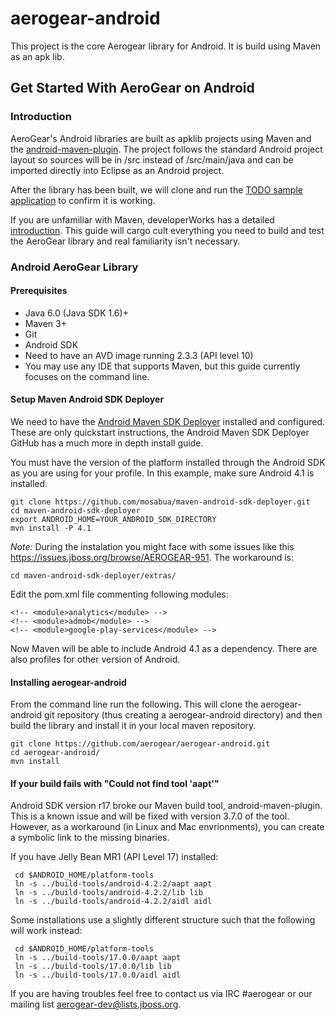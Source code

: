 aerogear-android
================

This project is the core Aerogear library for Android.  It is build using Maven as an apk lib.

## Get Started With AeroGear on Android 

### Introduction

AeroGear's Android libraries are built as apklib projects using Maven and the [android-maven-plugin](http://code.google.com/p/maven-android-plugin/). The project follows the standard Android project layout so sources will be in /src instead of /src/main/java and can be imported directly into Eclipse as an Android project.

After the library has been built, we will clone and run the [TODO sample application](https://github.com/aerogear/aerogear-android-todo) to confirm it is working.

If you are unfamiliar with Maven, developerWorks has a detailed [introduction](http://www.ibm.com/developerworks/java/tutorials/j-mavenv2/).  This guide will cargo cult everything you need to build and test the AeroGear library and real familiarity isn't necessary.

### Android AeroGear Library

#### Prerequisites

* Java 6.0 (Java SDK 1.6)+
* Maven 3+
* Git
* Android SDK
* Need to have an AVD image running 2.3.3 (API level 10)
* You may use any IDE that supports Maven, but this guide currently focuses on the command line.

#### Setup Maven Android SDK Deployer

We need to have the [Android Maven SDK Deployer](https://github.com/mosabua/maven-android-sdk-deployer) installed and configured.  These are only quickstart instructions, the Android Maven SDK Deployer GitHub has a much more in depth install guide.

You must have the version of the platform installed through the Android SDK as you are using for your profile.  In this example, make sure Android 4.1 is installed.

    git clone https://github.com/mosabua/maven-android-sdk-deployer.git
    cd maven-android-sdk-deployer
    export ANDROID_HOME=YOUR_ANDROID_SDK_DIRECTORY
    mvn install -P 4.1

*Note:* During the instalation you might face with some issues like this https://issues.jboss.org/browse/AEROGEAR-951. The workaround is:

	cd maven-android-sdk-deployer/extras/

Edit the pom.xml file commenting following modules:

	<!-- <module>analytics</module> -->
	<!-- <module>admob</module> -->
	<!-- <module>google-play-services</module> -->



Now Maven will be able to include Android 4.1 as a dependency.  There are also profiles for other version of Android.


#### Installing aerogear-android

From the command line run the following.  This will clone the aerogear-android git repository (thus creating a aerogear-android directory) and then build the library and install it in your local maven repository.


    git clone https://github.com/aerogear/aerogear-android.git
    cd aerogear-android/
    mvn install


#### If your build fails with "Could not find tool 'aapt'"

Android SDK version r17 broke our Maven build tool, android-maven-plugin.  This is a known issue and will be fixed with version 3.7.0 of the tool.  However, as a workaround (in Linux and Mac envrionments), you can create a symbolic link to the missing binaries.

If you have Jelly Bean MR1 (API Level 17) installed:

     cd $ANDROID_HOME/platform-tools
     ln -s ../build-tools/android-4.2.2/aapt aapt
     ln -s ../build-tools/android-4.2.2/lib lib
     ln -s ../build-tools/android-4.2.2/aidl aidl

Some installations use a slightly different structure such that the following will work instead:

     cd $ANDROID_HOME/platform-tools
     ln -s ../build-tools/17.0.0/aapt aapt
     ln -s ../build-tools/17.0.0/lib lib
     ln -s ../build-tools/17.0.0/aidl aidl

If you are having troubles feel free to contact us via IRC #aerogear or our mailing list aerogear-dev@lists.jboss.org.

